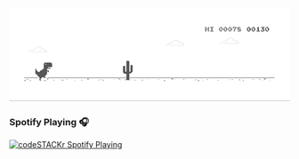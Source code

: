 ![image](https://github.com/fransiscusrolandamalau/fransiscusrolandamalau/blob/main/dino.gif)

### Spotify Playing 🎧

[<img src="https://now-playing-codestackr.vercel.app/api/spotify-playing" alt="codeSTACKr Spotify Playing" width="350" />](https://open.spotify.com/user/ahm2e8b29vvkmhc6d6pn3r91o)
